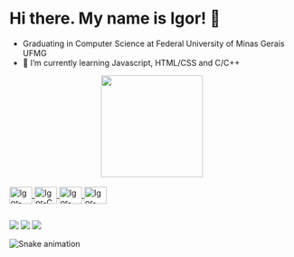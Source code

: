 <h1> Hi there. My name is Igor! 👋 </h1>

- Graduating in Computer Science at Federal University of Minas Gerais UFMG
- 🌱 I’m currently learning Javascript, HTML/CSS and C/C++

<div align="center">
  <a href="https://github.com/Igoreduardobraga">
  <img height="180em" src="https://github-readme-stats.vercel.app/api?username=Igoreduardobraga&show_icons=true&theme=dracula&include_all_commits=true&count_private=true"/>
</div>

  </div>
<div style="display: inline_block"><br>
  <img align="center" alt="Igor-C++" height="30" width="40" src="https://cdn.jsdelivr.net/gh/devicons/devicon/icons/cplusplus/cplusplus-original.svg">
  <img align="center" alt="Igor-C" height="30" width="40" src="https://cdn.jsdelivr.net/gh/devicons/devicon/icons/c/c-original.svg">
  <img align="center" alt="Igor-HTML" height="30" width="40" src="https://cdn.jsdelivr.net/gh/devicons/devicon/icons/html5/html5-original.svg">
  <img align="center" alt="Igor-JavaScript" height="30" width="40" src="https://cdn.jsdelivr.net/gh/devicons/devicon/icons/javascript/javascript-original.svg">
  </div>
  
  ##
  
 <div>
  <a href="https://instagram.com/igor_emb" target="_blank"><img src="https://img.shields.io/badge/-Instagram-%23E4405F?style=for-the-badge&logo=instagram&logoColor=white" target="_blank"></a>
  <a href = "mailto:igoredubraga@gmail.com"><img src="https://img.shields.io/badge/-Gmail-%23333?style=for-the-badge&logo=gmail&logoColor=white" target="_blank"></a>
  <a href="https://www.linkedin.com/in/igor-braga-7468a4241/" target="_blank"><img src="https://img.shields.io/badge/-LinkedIn-%230077B5?style=for-the-badge&logo=linkedin&logoColor=white" target="_blank"></a> 

![Snake animation](https://github.com/Igoreduardobraga/Igoreduardobraga/blob/output/github-contribution-grid-snake.svg)
  
</div>

